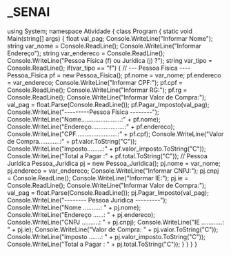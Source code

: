 # _SENAI

using System;
namespace Atividade
{
    class Program
    {
        static void Main(string[] args)
        {
            float val_pag;
            Console.WriteLine("Informar Nome");
            string var_nome = Console.ReadLine();
            Console.WriteLine("Informar Endereço");
            string var_endereco = Console.ReadLine();
            Console.WriteLine("Pessoa Física (f) ou Jurídica (j) ?");
            string var_tipo = Console.ReadLine();
            if(var_tipo == "f")
            {
                // --- Pessoa Física ----
                Pessoa_Fisica pf = new Pessoa_Fisica();
                pf.nome = var_nome;
                pf.endereco = var_endereco;
                Console.WriteLine("Informar CPF:");
                pf.cpf = Console.ReadLine();
                Console.WriteLine("Informar RG:");
                pf.rg = Console.ReadLine();
                Console.WriteLine("Informar Valor de Compra:");
                val_pag = float.Parse(Console.ReadLine());
                pf.Pagar_Imposto(val_pag);
                Console.WriteLine("---------Pessoa Física --------");
                Console.WriteLine("Nome.......................:" + pf.nome);
                Console.WriteLine("Endereço...................:" + pf.endereco);
                Console.WriteLine("CPF........................:" + pf.cpf);
                Console.WriteLine("Valor de Compra............:" + 
pf.valor.ToString("C"));
                Console.WriteLine("Imposto.........:" +
pf.valor_imposto.ToString("C"));
                Console.WriteLine("Total a Pagar   :" +
pf.total.ToString("C"));
                // Pessoa Jurídica
                Pessoa_Juridica pj = new Pessoa_Juridica();
                pj.nome = var_nome;
                pj.endereco = var_endereco;
                Console.WriteLine("Informar CNPJ:");
                pj.cnpj = Console.ReadLine();
                Console.WriteLine("Informar IE:");
                pj.ie = Console.ReadLine();
                Console.WriteLine("Informar Valor de Compra:");
                val_pag = float.Parse(Console.ReadLine());
                pj.Pagar_Imposto(val_pag);
                Console.WriteLine("-------- Pessoa Jurídica ---------");
                Console.WriteLine("Nome ..........: " + pj.nome);
                Console.WriteLine("Endereço ......: " + pj.endereco);
                Console.WriteLine("CNPJ ..........: " + pj.cnpj);
                Console.WriteLine("IE ............: " + pj.ie);
                Console.WriteLine("Valor de Compra: " +
                pj.valor.ToString("C"));
                Console.WriteLine("Imposto .......: " +
                pj.valor_imposto.ToString("C"));
                Console.WriteLine("Total a Pagar : " +
                pj.total.ToString("C"));
            }
        }
    }
}
